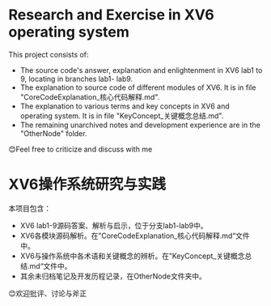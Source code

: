 # Research and Exercise in XV6 operating system

This project consists of:

- The source code's answer, explanation and enlightenment in XV6 lab1 to 9, locating in branches lab1- lab9.
- The explanation to source code of different modules of XV6. It is in file "CoreCodeExplanation_核心代码解释.md".
- The explanation to various terms and key concepts in XV6 and operating system. It is in file "KeyConcept_关键概念总结.md".
- The remaining unarchived notes and development experience are in the "OtherNode" folder.

😊Feel free to criticize and discuss with me



# XV6操作系统研究与实践

本项目包含：

- XV6 lab1-9源码答案、解析与启示，位于分支lab1-lab9中。
- XV6各模块源码解析。在”CoreCodeExplanation_核心代码解释.md“文件中。
- XV6与操作系统中各术语和关键概念的辨析。在”KeyConcept_关键概念总结.md“文件中。
- 其余未归档笔记及开发历程记录，在OtherNode文件夹中。

😊欢迎批评、讨论与斧正



